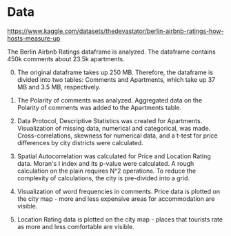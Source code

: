 # Data
https://www.kaggle.com/datasets/thedevastator/berlin-airbnb-ratings-how-hosts-measure-up

The Berlin Airbnb Ratings dataframe is analyzed. 
The dataframe contains 450k comments about 23.5k apartments.

0. The original dataframe takes up 250 MB. Therefore, the dataframe is divided into two tables: Comments and Apartments, which take up 37 MB and 3.5 MB, respectively.

1. The Polarity of comments was analyzed. Aggregated data on the Polarity of comments was added to the Apartments table.

2. Data Protocol, Descriptive Statistics was created for Apartments. Visualization of missing data, numerical and categorical, was made. Cross-correlations, skewness for numerical data, and a t-test for price differences by city districts were calculated.

3. Spatial Autocorrelation was calculated for Price and Location Rating data. Moran's I index and its p-value were calculated.
A rough calculation on the plain requires N^2 operations. To reduce the complexity of calculations, the city is pre-divided into a grid.

3. Visualization of word frequencies in comments. Price data is plotted on the city map - more and less expensive areas for accommodation are visible.
4. Location Rating data is plotted on the city map - places that tourists rate as more and less comfortable are visible.


